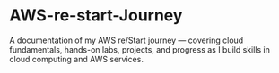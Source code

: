 # AWS-re-start-Journey
A documentation of my AWS re/Start journey — covering cloud fundamentals, hands-on labs, projects, and progress as I build skills in cloud computing and AWS services.
